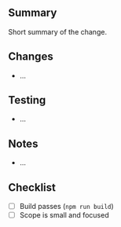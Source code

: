 ## Summary
Short summary of the change.

## Changes
- ...

## Testing
- ...

## Notes
- ...

## Checklist
- [ ] Build passes (`npm run build`)
- [ ] Scope is small and focused
